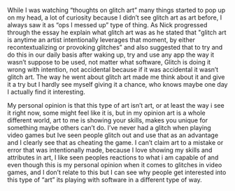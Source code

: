 While I was watching “thoughts on glitch art” many things started to pop up on my head, a lot of curiosity because I didn’t see glitch art as art before, I always saw it as “ops I messed up” type of thing. As Nick progressed through the essay he explain what glitch art was as he stated that "glitch art is anytime an artist intentionally leverages that moment, by either recontextualizing or provoking glitches” and also suggested that to try and do this in our daily basis after waking up, try and use any app the way it wasn’t suppose to be used, not matter what software, Glitch is doing it wrong with intention, not accidental because if it was accidental it wasn’t glitch art. The way he went about glitch art made me think about it and give it a try but I hardly see myself giving it a chance, who knows maybe one day I actually find it interesting.

My personal opinion is that this type of art isn’t art, or at least the way i see it right now, some might feel like it is, but in my opinion art is a whole different world, art to me is showing your skills, makes you unique for something maybe others can’t do. I’ve never had a glitch when playing video games but Ive seen people glitch out and use that as an advantage and I clearly see that as cheating the game. I can’t claim art to a mistake or error that was intentionally made, because I love showing my skills and attributes in art, I like seen peoples reactions to what i am capable of and even though this is my personal opinion when it comes to glitches in video games, and I don’t relate to this but I can see why people get interested into this type of “art” its playing with software in a different type of way. 
